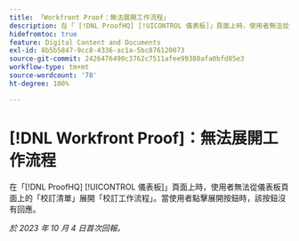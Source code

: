 ```yaml
---
title: 「Workfront Proof：無法展開工作流程」
description: 在「 [!DNL ProofHQ] [!UICONTROL 儀表板]」頁面上時，使用者無法從儀表板頁面上的「校訂清單」展開「校訂工作流程」。當使用者點擊展開按鈕時，該按鈕沒有回應。
hidefromtoc: true
feature: Digital Content and Documents
exl-id: 8b5b5847-9cc8-4336-ac1a-5bc876120073
source-git-commit: 2426476490c3762c7511afee99380afa0bfd85e3
workflow-type: tm+mt
source-wordcount: '78'
ht-degree: 100%

---
```


# [!DNL Workfront Proof]：無法展開工作流程

<!--Won't fix, live until Proof deprecated-->

在「[!DNL ProofHQ] [!UICONTROL 儀表板]」頁面上時，使用者無法從儀表板頁面上的「校訂清單」展開「校訂工作流程」。當使用者點擊展開按鈕時，該按鈕沒有回應。

_於 2023 年 10 月 4 日首次回報。_
